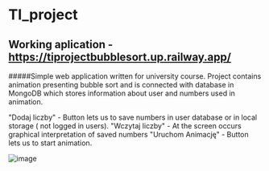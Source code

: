 # TI_project

## Working aplication - https://tiprojectbubblesort.up.railway.app/

#####Simple web application written for university course. Project contains animation presenting bubble sort and is connected with database in MongoDB which stores information about user and numbers used in animation. 

"Dodaj liczby" - Button lets us to save numbers in user database or in local storage ( not logged in users). 
"Wczytaj liczby" - At the screen occurs graphical interpretation of saved numbers
"Uruchom Animację" - Button lets us to start animation.

![image](https://user-images.githubusercontent.com/105115971/215910141-634e77cb-b9a4-44fd-99c4-f73d7c9534fe.png)
